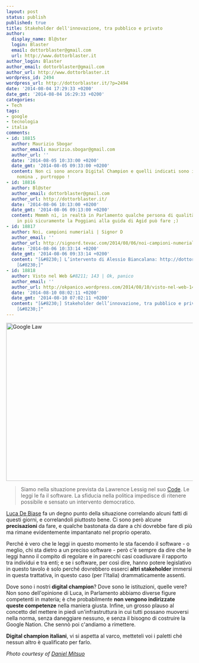 ```yaml
---
layout: post
status: publish
published: true
title: Stakeholder dell'innovazione, tra pubblico e privato
author:
  display_name: Bl@ster
  login: Blaster
  email: dottorblaster@gmail.com
  url: http://www.dottorblaster.it
author_login: Blaster
author_email: dottorblaster@gmail.com
author_url: http://www.dottorblaster.it
wordpress_id: 2494
wordpress_url: http://dottorblaster.it/?p=2494
date: '2014-08-04 17:29:33 +0200'
date_gmt: '2014-08-04 16:29:33 +0200'
categories:
- Tech
tags:
- google
- tecnologia
- italia
comments:
- id: 18815
  author: Maurizio Sbogar
  author_email: maurizio.sbogar@gmail.com
  author_url: ''
  date: '2014-08-05 10:33:00 +0200'
  date_gmt: '2014-08-05 09:33:00 +0200'
  content: Non ci sono ancora Digital Champion e quelli indicati sono in attesa di
    nomina , purtroppo !
- id: 18816
  author: Bl@ster
  author_email: dottorblaster@gmail.com
  author_url: http://dottorblaster.it/
  date: '2014-08-06 10:13:00 +0200'
  date_gmt: '2014-08-06 09:13:00 +0200'
  content: Mmmmh nì, in realtà in Parlamento qualche persona di qualità ce l'abbiamo,
    in più sicuramente la Poggiani alla guida di Agid può fare ;)
- id: 18817
  author: Noi, campioni numeriali | Signor D
  author_email: ''
  author_url: http://signord.tevac.com/2014/08/06/noi-campioni-numeriali/
  date: '2014-08-06 10:33:14 +0200'
  date_gmt: '2014-08-06 09:33:14 +0200'
  content: "[&#8230;] L’intervento di Alessio Biancalana: http://dottorblaster.it/2014/08/stakeholder-dellinnovazione-pubblico-privato/
    [&#8230;]"
- id: 18818
  author: Visto nel Web &#8211; 143 | Ok, panico
  author_email: ''
  author_url: http://okpanico.wordpress.com/2014/08/10/visto-nel-web-143/
  date: '2014-08-10 08:02:11 +0200'
  date_gmt: '2014-08-10 07:02:11 +0200'
  content: "[&#8230;] Stakeholder dell’innovazione, tra pubblico e privato ::: Bl@ster&#8217;s
    [&#8230;]"
---
```

<p><img class="aligncenter" src="https://farm4.staticflickr.com/3631/3406140626_c87c9072d9_z.jpg?zz=1" alt="Google Law" width="640" height="427" /></p>
<blockquote><p>Siamo nella situazione prevista da Lawrence Lessig nel suo <a href="http://blog.debiase.com/2014/07/il-codice-e-codice-la-legge-e-software-la-cultura-digitale-e-un-diritto/">Code</a>. Le leggi le fa il software. La sfiducia nella politica impedisce di ritenere possibile e sensato un intervento democratico.</p></blockquote>
<p><a href="http://blog.debiase.com/2014/08/due-notizie-da-mettere-assieme-due-errori-contrapposti-facebook-come-servizio-pubblico-wikipedia-come-punto-di-vista-privato-le-nuove-istituzioni-della-rete-vanno-pensate-meglio/">Luca De Biase</a> fa un degno punto della situazione correlando alcuni fatti di questi giorni, e correlandoli piuttosto bene. Ci sono però alcune <strong>precisazioni</strong> da fare, e qualche bastonata da dare a chi dovrebbe fare di più ma rimane evidentemente impantanato nel proprio operato.</p>
<p>Perché è vero che le leggi in questo momento le sta facendo il software - o meglio, chi sta dietro a un preciso software - però c'è sempre da dire che le leggi hanno il compito di regolare e in parecchi casi coadiuvare il rapporto tra individui e tra enti; e se i software, per così dire, hanno potere legislativo in questo tavolo è solo perché dovrebbero esserci <strong>altri stakeholder</strong> immersi in questa trattativa, in questo caso (per l'Italia) drammaticamente assenti.</p>
<p>Dove sono i nostri <strong>digital champion</strong>? Dove sono le istituzioni, quelle vere? Non sono dell'opinione di Luca, in Parlamento abbiamo diverse figure competenti in materia; è che probabilmente <strong>non vengono indirizzate queste competenze</strong> nella maniera giusta. Infine, un grosso plauso al concetto del mettere in piedi un'infrastruttura in cui tutti possano muoversi nella norma, senza daneggiare nessuno, e senza il bisogno di costruire la Google Nation. Che sennò poi c'andiamo a rimettere.</p>
<p><strong>Digital champion italiani</strong>, vi si aspetta al varco, metteteli voi i paletti ché nessun altro è qualificato per farlo.</p>
<p><em>Photo courtesy of <a href="https://www.flickr.com/photos/fore/3406140626/in/photostream/">Daniel Mitsuo</a></em></p>
